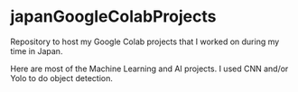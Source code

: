 # japanGoogleColabProjects
Repository to host my Google Colab projects that I worked on during my time in Japan. 

Here are most of the Machine Learning and AI projects. I used CNN and/or Yolo to do object detection. 

